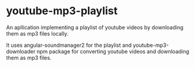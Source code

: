 # youtube-mp3-playlist
An apllication implementing a playlist of youtube videos by downloading them as mp3 files locally. 

It uses angular-soundmanager2 for the playlist and youtube-mp3-downloader npm package for converting youtube videos and downloading them as mp3 files.
